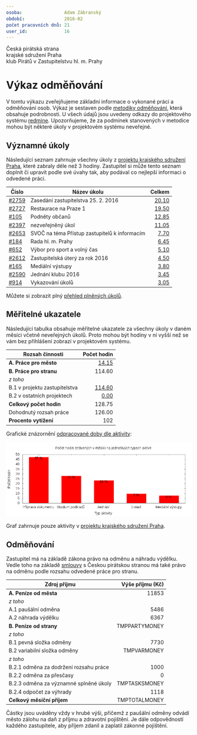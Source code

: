 ```yaml
---
osoba:                Adam Zábranský
období:               2016-02
počet pracovních dnů: 21
user_id:              16
---
```

Česká pirátská strana  
krajské sdružení Praha  
klub Pirátů v Zastupitelstvu hl. m. Prahy

Výkaz odměňování
================

V tomtu výkazu zveřejňujeme základní informace o vykonané práci a odměňování osob. Výkaz je sestaven podle [metodiky odměňování][metodika],
která obsahuje podrobnosti. U všech údajů jsou uvedeny odkazy do projektového systému [redmine](https://redmine.pirati.cz). Upozorňujeme, že za podmínek stanovených v metodice mohou být některé úkoly v projektovém systému neveřejné.

Významné úkoly
----------------------

Následující seznam zahrnuje všechny úkoly z [projektu krajského sdružení Praha][kspraha], které zabraly déle než 3 hodiny. Zastupitel si může tento seznam doplnit či upravit podle své úvahy tak, aby podával co nejlepší informaci o odvedené práci.

Číslo              |   Název úkolu                                    |  Celkem           
-------------------|--------------------------------------------------|------------------:
[#2759][task2759]  |   Zasedání zastupitelstva 25. 2. 2016            |  [20.10][time2759]
[#2727][task2727]  |   Restaurace na Praze 1                          |  [19.50][time2727]
[#105][task105]    |   Podněty občanů                                 |  [12.85][time105] 
[#2397][task2397]  |   nezveřejněný úkol                              |  [11.05][time2397]
[#2653][task2653]  |   SVOČ na téma Přístup zastupitelů k informacím  |  [7.70][time2653] 
[#184][task184]    |   Rada hl. m. Prahy                              |  [6.45][time184]  
[#652][task652]    |   Výbor pro sport a volný čas                    |  [5.10][time652]  
[#2612][task2612]  |   Zastupitelská úterý za rok 2016                |  [4.50][time2612] 
[#165][task165]    |   Mediální výstupy                               |  [3.80][time165]  
[#2590][task2590]  |   Jednání klubu 2016                             |  [3.45][time2590] 
[#914][task914]    |   Vykazování úkolů                               |  [3.05][time914]  

Můžete si zobrazit plný [přehled plněných úkolů][tasklist].

Měřitelné ukazatele
-------------------

Následující tabulka obsahuje měřitelné ukazatele za všechny úkoly v daném měsíci
včetně neveřejných úkolů. Proto mohou být hodiny v ní vyšší než se vám bez
přihlášení zobrazí v projektovém systému.

Rozsah činnosti                        | Počet hodin
--------------                         | ----------:
**A. Práce pro město**                 | [14.15][linktocityhours]
**B. Práce pro stranu**                | 114.60
*z toho*                               |
B.1 v projektu zastupitelstva          | [114.60][linktohomehours]
B.2 v ostatních projektech             | [0.00][linktootherhours]
**Celkový počet hodin**                | 128.75
Dohodnutý rozsah práce                 | 126.00
**Procento vytížení**                  | 102

Grafické znázornění [odpracované doby dle aktivity][activitylist]:

![Aktivity v měsíci](aktivity.png)

Graf zahrnuje pouze aktivity v [projektu krajského sdružení Praha][kspraha].


Odměňování
----------

Zastupitel má na základě zákona právo na odměnu a náhradu výdělku. Vedle toho na základě [smlouvy][smlouva] s Českou pirátskou stranou má také právo na odměnu podle rozsahu odvedené práce pro stranu.

Zdroj příjmu                           | Výše příjmu (Kč)
-----------------                      | --------------:
**A. Peníze od města**                 | 11853
*z toho*                               |
A.1 paušální odměna                    | 5486
A.2 náhrada výdělku                    | 6367
**B. Peníze od strany**                | TMPPARTYMONEY
*z toho*                               |
B.1 pevná složka odměny                | 7730
B.2 variabilní složka odměny           | TMPVARMONEY
*z toho*                               |
B.2.1 odměna za dodržení rozsahu práce | 1000
B.2.2 odměna za přesčasy               | 0
B.2.3 odměna za významné splněné úkoly | TMPTASKSMONEY
B.2.4 odpočet za výhrady               | 1118
**Celkový měsíční příjem**             | TMPTOTALMONEY

Částky jsou uváděny vždy v hrubé výši, přičemž z paušální odměny odvádí město zálohu na daň z příjmu a zdravotní pojištění. Je dále odpovědností každého zastupitele, aby příjem zdanil a zaplatil zákonné pojištění.

[metodika]: https://redmine.pirati.cz/projects/praha/wiki/Odm%C4%9B%C5%88ov%C3%A1n%C3%AD_zastupitel%C5%AF

[kspraha]: https://redmine.pirati.cz/projects/kspraha
[tasklist]: https://redmine.pirati.cz/projects/kspraha/time_entries/report?f[]=spent_on&f[]=user_id&op[user_id]==&f[]=&columns=month&criteria[]=issue&op[spent_on]=><&op[user_id]==&utf8=✓&v[spent_on][]=2016-02-01&v[spent_on][]=2016-02-29&v[user_id][]=16
[task2759]: https://redmine.pirati.cz/issues/2759
[time2759]:https://redmine.pirati.cz/issues/2759/time_entries?f[]=spent_on&f[]=user_id&f[]=&op[spent_on]=><&op[user_id]==&op[spent_on]=><&op[user_id]==&utf8=✓&v[spent_on][]=2016-02-01&v[spent_on][]=2016-02-29&v[user_id][]=16
[task2727]: https://redmine.pirati.cz/issues/2727
[time2727]:https://redmine.pirati.cz/issues/2727/time_entries?f[]=spent_on&f[]=user_id&f[]=&op[spent_on]=><&op[user_id]==&op[spent_on]=><&op[user_id]==&utf8=✓&v[spent_on][]=2016-02-01&v[spent_on][]=2016-02-29&v[user_id][]=16
[task105]: https://redmine.pirati.cz/issues/105
[time105]:https://redmine.pirati.cz/issues/105/time_entries?f[]=spent_on&f[]=user_id&f[]=&op[spent_on]=><&op[user_id]==&op[spent_on]=><&op[user_id]==&utf8=✓&v[spent_on][]=2016-02-01&v[spent_on][]=2016-02-29&v[user_id][]=16
[task2397]: https://redmine.pirati.cz/issues/2397
[time2397]:https://redmine.pirati.cz/issues/2397/time_entries?f[]=spent_on&f[]=user_id&f[]=&op[spent_on]=><&op[user_id]==&op[spent_on]=><&op[user_id]==&utf8=✓&v[spent_on][]=2016-02-01&v[spent_on][]=2016-02-29&v[user_id][]=16
[task2653]: https://redmine.pirati.cz/issues/2653
[time2653]:https://redmine.pirati.cz/issues/2653/time_entries?f[]=spent_on&f[]=user_id&f[]=&op[spent_on]=><&op[user_id]==&op[spent_on]=><&op[user_id]==&utf8=✓&v[spent_on][]=2016-02-01&v[spent_on][]=2016-02-29&v[user_id][]=16
[task184]: https://redmine.pirati.cz/issues/184
[time184]:https://redmine.pirati.cz/issues/184/time_entries?f[]=spent_on&f[]=user_id&f[]=&op[spent_on]=><&op[user_id]==&op[spent_on]=><&op[user_id]==&utf8=✓&v[spent_on][]=2016-02-01&v[spent_on][]=2016-02-29&v[user_id][]=16
[task652]: https://redmine.pirati.cz/issues/652
[time652]:https://redmine.pirati.cz/issues/652/time_entries?f[]=spent_on&f[]=user_id&f[]=&op[spent_on]=><&op[user_id]==&op[spent_on]=><&op[user_id]==&utf8=✓&v[spent_on][]=2016-02-01&v[spent_on][]=2016-02-29&v[user_id][]=16
[task2612]: https://redmine.pirati.cz/issues/2612
[time2612]:https://redmine.pirati.cz/issues/2612/time_entries?f[]=spent_on&f[]=user_id&f[]=&op[spent_on]=><&op[user_id]==&op[spent_on]=><&op[user_id]==&utf8=✓&v[spent_on][]=2016-02-01&v[spent_on][]=2016-02-29&v[user_id][]=16
[task165]: https://redmine.pirati.cz/issues/165
[time165]:https://redmine.pirati.cz/issues/165/time_entries?f[]=spent_on&f[]=user_id&f[]=&op[spent_on]=><&op[user_id]==&op[spent_on]=><&op[user_id]==&utf8=✓&v[spent_on][]=2016-02-01&v[spent_on][]=2016-02-29&v[user_id][]=16
[task2590]: https://redmine.pirati.cz/issues/2590
[time2590]:https://redmine.pirati.cz/issues/2590/time_entries?f[]=spent_on&f[]=user_id&f[]=&op[spent_on]=><&op[user_id]==&op[spent_on]=><&op[user_id]==&utf8=✓&v[spent_on][]=2016-02-01&v[spent_on][]=2016-02-29&v[user_id][]=16
[task914]: https://redmine.pirati.cz/issues/914
[time914]:https://redmine.pirati.cz/issues/914/time_entries?f[]=spent_on&f[]=user_id&f[]=&op[spent_on]=><&op[user_id]==&op[spent_on]=><&op[user_id]==&utf8=✓&v[spent_on][]=2016-02-01&v[spent_on][]=2016-02-29&v[user_id][]=16
[activitylist]: https://redmine.pirati.cz/projects/kspraha/time_entries/report?columns=month&criteria[]=activity&f[]=spent_on&f[]=user_id&f[]=&op[spent_on]=><&op[user_id]==&utf8=✓&v[spent_on][]=2016-02-01&v[spent_on][]=2016-02-29&v[user_id][]=16

[smlouva]: https://smlouvy.pirati.cz/smlouvy/2014/11/13/adam-zabransky/index.html
[linktocityhours]: https://redmine.pirati.cz/projects/praha/time_entries?f[]=spent_on&f[]=user_id&f[]=cf_16&f[]=&op[cf_16]=*&op[spent_on]=><&op[user_id]==&utf8=✓&v[spent_on][]=2016-02-01&v[spent_on][]=2016-02-29&v[user_id][]=16
[linktohomehours]: https://redmine.pirati.cz/projects/praha/time_entries?f[]=spent_on&f[]=user_id&f[]=&f[]=subproject_id&op[subproject_id]=!*&op[spent_on]=><&op[user_id]==&utf8=✓&v[spent_on][]=2016-02-01&v[spent_on][]=2016-02-29&v[user_id][]=16&f[]=cf_16&op[cf_16]=!*
[linktootherhours]: https://redmine.pirati.cz/time_entries?&columns=month&criteria[]=user&f[]=spent_on&f[]=user_id&f[]=cf_16&f[]=project_id&f[]=&op[cf_16]==&op[project_id]=!&v[cf_16][]=strana&v[project_id][]=15&op[spent_on]=><&op[user_id]==&utf8=✓&v[spent_on][]=2016-02-01&v[spent_on][]=2016-02-29&v[user_id][]=16
